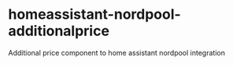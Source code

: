 # homeassistant-nordpool-additionalprice
Additional price component to home assistant nordpool integration
